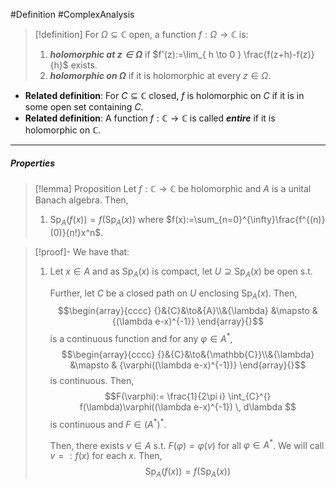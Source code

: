 #Definition #ComplexAnalysis

> [!definition]
> For $\Omega \subseteq \mathbb{C}$ open, a function $f:\Omega\to \mathbb{C}$ is:
> 1. ***holomorphic at $z\in \Omega$*** if $f'(z):=\lim_{ h \to 0 } \frac{f(z+h)-f(z)}{h}$ exists.
> 2. ***holomorphic on $\Omega$*** if it is holomorphic at every $z\in \Omega$.
- **Related definition**: For $C\subseteq \mathbb{C}$ closed, $f$ is holomorphic on $C$ if it is in some open set containing $C$.
- **Related definition**: A function $f:\mathbb{C}\to \mathbb{C}$ is called ***entire*** if it is holomorphic on $\mathbb{C}$.
---
##### Properties

> [!lemma] Proposition
> Let $f:\mathbb{C}\to \mathbb{C}$ be holomorphic and $A$ is a unital Banach algebra. Then, 
> 1. $\text{Sp}_{A}(f(x))=f(\text{Sp}_{A}(x))$ where $f(x):=\sum_{n=0}^{\infty}\frac{f^{(n)}(0)}{n!}x^n$.

> [!proof]-
> We have that:
> 1. Let $x\in A$ and as $\text{Sp}_{A}(x)$ is compact, let $U\supseteq \text{Sp}_{A}(x)$ be open s.t. 
>    
>    Further, let $C$ be a closed path on $U$ enclosing $\text{Sp}_{A}(x)$. Then, $$\begin{array}{cccc} {}&{C}&\to&{A}\\&{\lambda} &\mapsto & {(\lambda e-x)^{-1}} \end{array}{}$$is a continuous function and for any $\varphi\in A^{*}$, $$\begin{array}{cccc} {}&{C}&\to&{\mathbb{C}}\\&{\lambda} &\mapsto & {\varphi((\lambda e-x)^{-1})} \end{array}{}$$is continuous. Then, $$F(\varphi):= \frac{1}{2\pi i} \int_{C}^{} f(\lambda)\varphi((\lambda e-x)^{-1}) \, d\lambda $$is continuous and $F\in (A^{*})^{*}$.
>    
>    Then, there exists $v\in A$ s.t. $F(\varphi)=\varphi(v)$ for all $\varphi\in A^{*}$. We will call $v=:f(x)$ for each $x$. Then, $$\text{Sp}_{A}(f(x))=f(\text{Sp}_{A}(x))$$